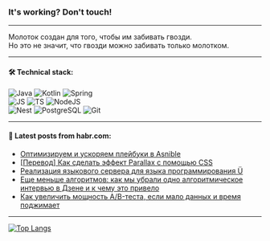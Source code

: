 ### It's working? Don't touch!

---
Молоток создан для того, чтобы им забивать гвозди. <br>
Но это не значит, что гвозди можно забивать только молотком.

---

#### 🛠️ Technical stack:

![Java](https://img.shields.io/badge/Java-informational?logo=Oracle&style=flat&logoColor=white&color=FF4500)
![Kotlin](https://img.shields.io/badge/Kotlin-informational?logo=Kotlin&style=flat&logoColor=white&color=774D97)
![Spring](https://img.shields.io/badge/SpringBoot-informational?logo=SpringBoot&style=flat&logoColor=white&color=6DB33F) <br>
![JS](https://img.shields.io/badge/JS-informational?logo=javaScript&style=flat&logoColor=black&color=F7Df1E)
![TS](https://img.shields.io/badge/TypeScript-informational?logo=typeScript&style=flat&logoColor=black&color=0667A8)
![NodeJS](https://img.shields.io/badge/NodeJS-informational?logo=node.js&style=flat&logoColor=white&color=70A760) <br>
![Nest](https://img.shields.io/badge/NestJS-informational?logo=NestJS&style=flat&logoColor=white&color=E0234E)
![PostgreSQL](https://img.shields.io/badge/PostgreSQL-informational?logo=PostgreSQL&style=flat&logoColor=white&color=DAA520)
![Git](https://img.shields.io/badge/Git-informational?logo=git&style=flat&logoColor=white&color=778899)

___

#### 💬 Latest posts from habr.com:

<!-- BLOG-POST-LIST:START -->
- [Оптимизируем и ускоряем плейбуки в Asnible](https://habr.com/ru/companies/otus/articles/762374/?utm_source=habrahabr&utm_medium=rss&utm_campaign=762374)
- [[Перевод] Как сделать эффект Parallax с помощью CSS](https://habr.com/ru/companies/otus/articles/762358/?utm_source=habrahabr&utm_medium=rss&utm_campaign=762358)
- [Реализация языкового сервера для языка программирования Ü](https://habr.com/ru/articles/761694/?utm_source=habrahabr&utm_medium=rss&utm_campaign=761694)
- [Еще меньше алгоритмов: как мы убрали одно алгоритмическое интервью в Дзене и к чему это привело](https://habr.com/ru/companies/vk/articles/762290/?utm_source=habrahabr&utm_medium=rss&utm_campaign=762290)
- [Как увеличить мощность A/B-теста, если мало данных и время поджимает](https://habr.com/ru/companies/dododev/articles/759580/?utm_source=habrahabr&utm_medium=rss&utm_campaign=759580)
<!-- BLOG-POST-LIST:END -->

---
[![Top Langs](https://github-readme-stats-git-master-advtsetting-gmailcom.vercel.app/api/top-langs/?username=zloylis&langs_count=10&hide_title=false&title_color=e6edf3&size_weight=0.5&count_weight=0.5&layout=compact&hide_border=true&theme=dracula)](https://github.com/zloylis)

<!-- ![GitHub stats](https://github-readme-stats-git-master-advtsetting-gmailcom.vercel.app/api?username=zloylis&show_icons=true&hide_border=true&theme=dracula&hide_title=true&include_all_commits=true&count_private=true&hide=contribs&hide_rank=true) -->
